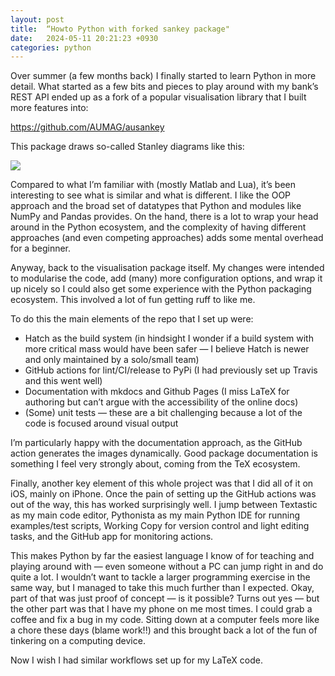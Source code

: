 ```yaml
---
layout: post
title:  “Howto Python with forked sankey package"
date:   2024-05-11 20:21:23 +0930
categories: python 
---
```


Over summer (a few months back) I finally started to learn Python in more detail. What started as a few bits and pieces to play around with my bank’s REST API ended up as a fork of a popular visualisation library that I built more features into:

https://github.com/AUMAG/ausankey

This package draws so-called Stanley diagrams like this:

<img src=“../img/ausankey.png” />

Compared to what I’m familiar with (mostly Matlab and Lua), it’s been interesting to see what is similar and what is different. I like the OOP approach and the broad set of datatypes that Python and modules like NumPy and Pandas provides. On the hand, there is a lot to wrap your head around in the Python ecosystem, and the complexity of having different approaches (and even competing approaches) adds some mental overhead for a beginner. 

Anyway, back to the visualisation package itself. My changes were intended to modularise the code, add (many) more configuration options, and wrap it up nicely so I could also get some experience with the Python packaging ecosystem. This involved a lot of fun getting ruff to like me. 

To do this the main elements of the repo that I set up were:

* Hatch as the build system (in hindsight I wonder if a build system with more critical mass would have been safer — I believe Hatch is newer and only maintained by a solo/small team)
* GitHub actions for lint/CI/release to PyPi (I had previously set up Travis and this went well)
* Documentation with mkdocs and Github Pages (I miss LaTeX for authoring but can’t argue with the accessibility of the online docs)
* (Some) unit tests — these are a bit challenging because a lot of the code is focused around visual output

I’m particularly happy with the documentation approach, as the GitHub action generates the images dynamically. Good package documentation is something I feel very strongly about, coming from the TeX ecosystem. 

Finally, another key element of this whole project was that I did all of it on iOS, mainly on iPhone. Once the pain of setting up the GitHub actions was out of the way, this has worked surprisingly well. I jump between Textastic as my main code editor, Pythonista as my main Python IDE for running examples/test scripts, Working Copy for version control and light editing tasks, and the GitHub app for monitoring actions. 

This makes Python by far the easiest language I know of for teaching and playing around with — even someone without a PC can jump right in and do quite a lot. I wouldn’t want to tackle a larger programming exercise in the same way, but I managed to take this much further than I expected. Okay, part of that was just proof of concept — is it possible? Turns out yes — but the other part was that I have my phone on me most times. I could grab a coffee and fix a bug in my code. Sitting down at a computer feels more like a chore these days (blame work!!) and this brought back a lot of the fun of tinkering on a computing device. 

Now I wish I had similar workflows set up for my LaTeX code.